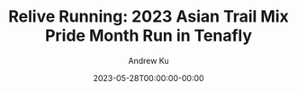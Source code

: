 ---
title: "Relive Running: 2023 Asian Trail Mix Pride Month Run in Tenafly"
date: 2023-05-28T00:00:00-00:00
tags: ["running"]
author: "Andrew Ku"
canonicalURL: "https://drewku.com/posts/atm-2023-pride-run-tenafly"
draft: false
showToc: true
TocOpen: false
UseHugoToc: true
ShowBreadCrumbs: true
---